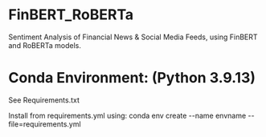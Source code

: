 # FinBERT_RoBERTa

Sentiment Analysis of Financial News & Social Media Feeds, using FinBERT and RoBERTa models.

# Conda Environment: (Python 3.9.13)

See Requirements.txt

Install from requirements.yml using:
conda env create --name envname --file=requirements.yml
